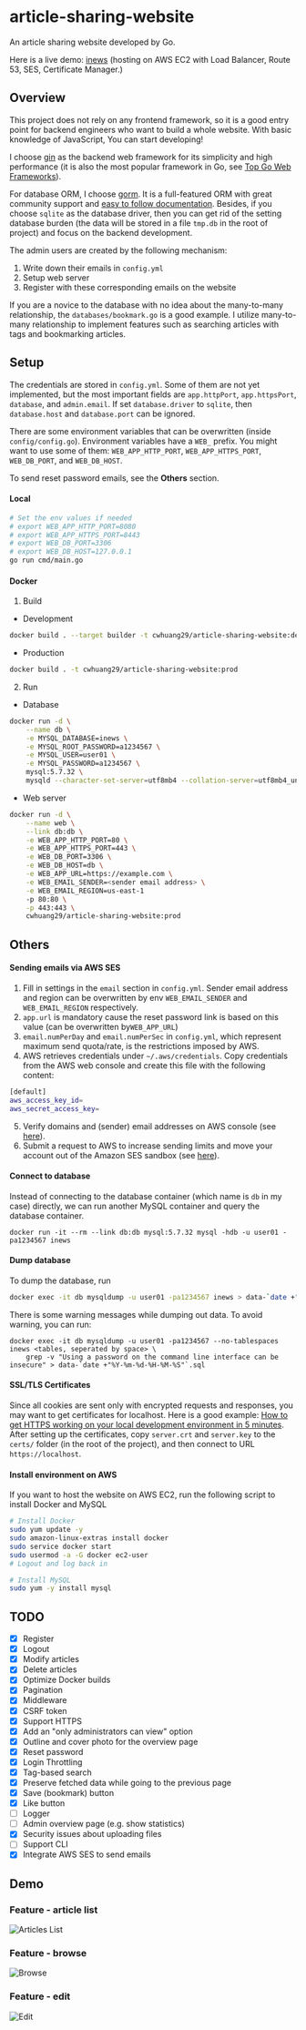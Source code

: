 # article-sharing-website
An article sharing website developed by Go.

Here is a live demo: [inews](https://www.inewsforpharm.com/) (hosting on AWS EC2 with Load Balancer, Route 53, SES, Certificate Manager.)

## Overview
This project does not rely on any frontend framework, so it is a good entry point for backend engineers who want to build a whole website. With basic knowledge of JavaScript, You can start developing!

I choose [gin](https://github.com/gin-gonic/gin) as the backend web framework for its simplicity and high performance (it is also the most popular framework in Go, see [Top Go Web Frameworks](https://github.com/mingrammer/go-web-framework-stars)).

For database ORM, I choose [gorm](https://github.com/go-gorm/gorm). It is a full-featured ORM with great community support and [easy to follow documentation](https://gorm.io/docs/).
Besides, if you choose `sqlite` as the database driver, then you can get rid of the setting database burden (the data will be stored in a file `tmp.db` in the root of project) and focus on the backend development.

The admin users are created by the following mechanism:
1. Write down their emails in `config.yml`
2. Setup web server
3. Register with these corresponding emails on the website

If you are a novice to the database with no idea about the many-to-many relationship, the `databases/bookmark.go` is a good example. I utilize many-to-many relationship to implement features such as searching articles with tags and bookmarking articles.

## Setup
The credentials are stored in `config.yml`. Some of them are not yet implemented, but the most important fields are `app.httpPort`, `app.httpsPort`, `database`, and `admin.email`.  If set `database.driver` to `sqlite`, then `database.host` and `database.port` can be ignored.

There are some environment variables that can be overwritten (inside `config/config.go`). Environment variables have a `WEB_` prefix. You might want to use some of them: `WEB_APP_HTTP_PORT`, `WEB_APP_HTTPS_PORT`, `WEB_DB_PORT`, and `WEB_DB_HOST`.

To send reset password emails, see the **Others** section.

#### Local
```bash
# Set the env values if needed
# export WEB_APP_HTTP_PORT=8080
# export WEB_APP_HTTPS_PORT=8443
# export WEB_DB_PORT=3306
# export WEB_DB_HOST=127.0.0.1
go run cmd/main.go
```

#### Docker
1. Build
* Development
```bash
docker build . --target builder -t cwhuang29/article-sharing-website:dev
```
* Production
```bash
docker build . -t cwhuang29/article-sharing-website:prod
```

2. Run
* Database
```bash
docker run -d \
    --name db \
    -e MYSQL_DATABASE=inews \
    -e MYSQL_ROOT_PASSWORD=a1234567 \
    -e MYSQL_USER=user01 \
    -e MYSQL_PASSWORD=a1234567 \
    mysql:5.7.32 \
    mysqld --character-set-server=utf8mb4 --collation-server=utf8mb4_unicode_ci
```
* Web server
```bash
docker run -d \
    --name web \
    --link db:db \
    -e WEB_APP_HTTP_PORT=80 \
    -e WEB_APP_HTTPS_PORT=443 \
    -e WEB_DB_PORT=3306 \
    -e WEB_DB_HOST=db \
    -e WEB_APP_URL=https://example.com \
    -e WEB_EMAIL_SENDER=<sender email address> \
    -e WEB_EMAIL_REGION=us-east-1
    -p 80:80 \
    -p 443:443 \
    cwhuang29/article-sharing-website:prod
```

## Others
#### Sending emails via AWS SES
1. Fill in settings in the `email` section in `config.yml`. Sender email address and region can be overwritten by env `WEB_EMAIL_SENDER` and `WEB_EMAIL_REGION` respectively.
2. `app.url` is mandatory cause the reset password link is based on this value (can be overwritten by`WEB_APP_URL`)
3. `email.numPerDay` and `email.numPerSec` in `config.yml`, which represent maximum send quota/rate, is the restrictions imposed by AWS.
4. AWS retrieves credentials under `~/.aws/credentials`.  Copy credentials from the AWS web console and create this file with the following content:
```bash
[default]
aws_access_key_id=
aws_secret_access_key=
```
5. Verify domains and (sender) email addresses on AWS console (see [here](https://docs.aws.amazon.com/ses/latest/DeveloperGuide/verify-email-addresses.html)).
6. Submit a request to AWS to increase sending limits and move your account out of the Amazon SES sandbox (see [here](https://docs.aws.amazon.com/ses/latest/DeveloperGuide/manage-sending-quotas.html)).

#### Connect to database
Instead of connecting to the database container (which name is `db` in my case) directly, we can run another MySQL container and query the database container.
```
docker run -it --rm --link db:db mysql:5.7.32 mysql -hdb -u user01 -pa1234567 inews
```

#### Dump database
To dump the database, run
```bash
docker exec -it db mysqldump -u user01 -pa1234567 inews > data-`date +"%Y-%m-%d-%H-%M-%S"`.sql
```

There is some warning messages while dumping out data. To avoid warning, you can run:
```
docker exec -it db mysqldump -u user01 -pa1234567 --no-tablespaces inews <tables, seperated by space> \
    grep -v "Using a password on the command line interface can be insecure" > data-`date +"%Y-%m-%d-%H-%M-%S"`.sql
```

#### SSL/TLS Certificates
Since all cookies are sent only with encrypted requests and responses, you may want to get certificates for localhost. Here is a good example: [How to get HTTPS working on your local development environment in 5 minutes](https://www.freecodecamp.org/news/how-to-get-https-working-on-your-local-development-environment-in-5-minutes-7af615770eec/).
After setting up the certificates, copy `server.crt` and `server.key` to the `certs/` folder (in the root of the project), and then connect to URL `https://localhost`.

#### Install environment on AWS
If you want to host the website on AWS EC2, run the following script to install Docker and MySQL
```bash
# Install Docker
sudo yum update -y
sudo amazon-linux-extras install docker
sudo service docker start
sudo usermod -a -G docker ec2-user
# Logout and log back in

# Install MySQL
sudo yum -y install mysql
```

## TODO
- [x]  Register
- [x]  Logout
- [x]  Modify articles
- [x]  Delete articles
- [x]  Optimize Docker builds
- [x]  Pagination
- [x]  Middleware
- [x]  CSRF token
- [x]  Support HTTPS
- [x]  Add an "only administrators can view" option
- [x]  Outline and cover photo for the overview page
- [x]  Reset password
- [x]  Login Throttling
- [x]  Tag-based search
- [x]  Preserve fetched data while going to the previous page
- [x]  Save (bookmark) button
- [x]  Like button
- [ ]  Logger
- [ ]  Admin overview page (e.g. show statistics)
- [x]  Security issues about uploading files
- [ ]  Support CLI
- [x]  Integrate AWS SES to send emails

## Demo
### Feature - article list
![Articles List](demo/articles-list.png)
### Feature - browse
![Browse](demo/browse.png)
### Feature - edit
![Edit](demo/edit.png)
